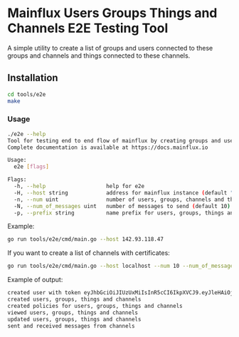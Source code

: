 # Mainflux Users Groups Things and Channels E2E Testing Tool

A simple utility to create a list of groups and users connected to these groups and channels and things connected to these channels.

## Installation

```bash
cd tools/e2e
make
```

### Usage

```bash
./e2e --help
Tool for testing end to end flow of mainflux by creating groups and users and assigning the together andcreating channels and things and connecting them together.
Complete documentation is available at https://docs.mainflux.io

Usage:
  e2e [flags]

Flags:
  -h, --help                   help for e2e
  -H, --host string            address for mainflux instance (default "localhost")
  -n, --num uint               number of users, groups, channels and things to create and connect (default 10)
  -N, --num_of_messages uint   number of messages to send (default 10)
  -p, --prefix string          name prefix for users, groups, things and channels
```

Example:

```bash
go run tools/e2e/cmd/main.go --host 142.93.118.47
```

If you want to create a list of channels with certificates:

```bash
go run tools/e2e/cmd/main.go --host localhost --num 10 --num_of_messages 100 --prefix e2e
```

Example of output:

```bash
created user with token eyJhbGciOiJIUzUxMiIsInR5cCI6IkpXVCJ9.eyJleHAiOjE2Nzk5MTE2NjQsImlhdCI6MTY3OTkxMDc2NCwiaWRlbnRpdHkiOiItZHJ5LWJyZWV6ZUBlbWFpbC5jb20iLCJpc3MiOiJjbGllbnRzLmF1dGgiLCJzdWIiOiI3OTRiOWZjNS1jM2MwLTQ4NGQtYWFkZi1hMWU0NjUyMjU5ZmEiLCJ0eXBlIjoiYWNjZXNzIn0.4MG0D_6vBleUAR9sbOOm1VHaIucrbTZYK_KMSkyg6a1uZyzpS6zK-oeD6jmGmQvwR1ALfjtZ0VRZiN0q4eQv_w
created users, groups, things and channels
created policies for users, groups, things and channels
viewed users, groups, things and channels
updated users, groups, things and channels
sent and received messages from channels 
```
